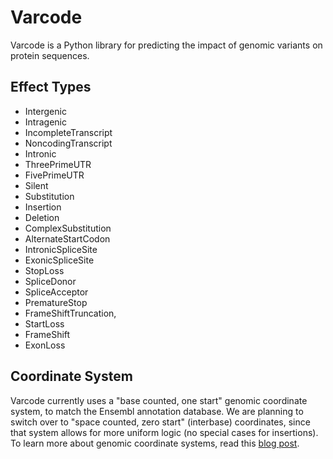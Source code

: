 Varcode
=======

Varcode is a Python library for predicting the impact of genomic variants on protein sequences. 

Effect Types 
------------
  - Intergenic
  - Intragenic
  - IncompleteTranscript
  - NoncodingTranscript
  - Intronic
  - ThreePrimeUTR
  - FivePrimeUTR
  - Silent
  - Substitution
  - Insertion
  - Deletion
  - ComplexSubstitution
  - AlternateStartCodon
  - IntronicSpliceSite
  - ExonicSpliceSite
  - StopLoss
  - SpliceDonor
  - SpliceAcceptor
  - PrematureStop
  - FrameShiftTruncation,
  - StartLoss
  - FrameShift
  - ExonLoss
   
  
Coordinate System
-----------------
Varcode currently uses a "base counted, one start" genomic coordinate system, to match the Ensembl annotation database. We are planning to switch over to "space counted, zero start" (interbase) coordinates, since that system allows for more uniform logic (no special cases for insertions). To learn more about genomic coordinate systems, read this [blog post](http://alternateallele.blogspot.com/2012/03/genome-coordinate-conventions.html). 




